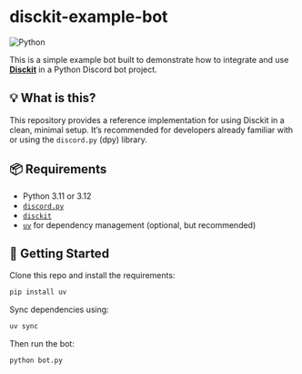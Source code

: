# disckit-example-bot

![Python](https://img.shields.io/badge/Python-3.11%20%7C%203.12-blue)

This is a simple example bot built to demonstrate how to integrate and use **[Disckit](https://pypi.org/project/disckit/)** in a Python Discord bot project.

## 💡 What is this?

This repository provides a reference implementation for using Disckit in a clean, minimal setup. It’s recommended for developers already familiar with or using the `discord.py` (dpy) library.

## 📦 Requirements

* Python 3.11 or 3.12
* [`discord.py`](https://pypi.org/project/discord.py/)
* [`disckit`](https://pypi.org/project/disckit/)
* [`uv`](https://pypi.org/project/uv/) for dependency management (optional, but recommended)

## 🚀 Getting Started

Clone this repo and install the requirements:

```bash
pip install uv
```

Sync dependencies using:

```bash
uv sync
```

Then run the bot:

```bash
python bot.py
```
